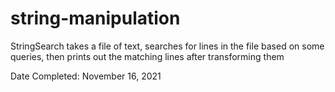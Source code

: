 # string-manipulation
StringSearch takes a file of text, searches for lines in the file based on some queries, then prints out the matching lines after transforming them

Date Completed: November 16, 2021
